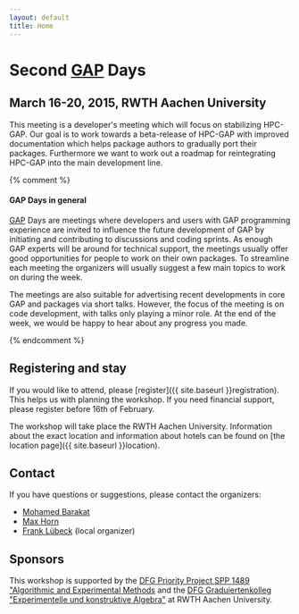```yaml
---
layout: default
title: Home
---
```


# Second [GAP](http://www.gap-system.org/) Days
## March 16-20, 2015, RWTH Aachen University

This meeting is a developer's meeting which will focus on stabilizing HPC-GAP.
Our goal is to work towards a beta-release of HPC-GAP with improved documentation
which helps package authors to gradually port their packages.
Furthermore we want to work out a roadmap for reintegrating HPC-GAP into the main development line.

{% comment %}

#### GAP Days in general

[GAP](http://www.gap-system.org/) Days are meetings where developers and users
with GAP programming experience are invited to influence the future
development of GAP by initiating and contributing to discussions and coding
sprints. As enough GAP experts will be around for technical support, the
meetings usually offer good opportunities for people to work on their own
packages. To streamline each meeting the organizers will usually suggest a few
main topics to work on during the week.

The meetings are also suitable for advertising recent developments in core GAP
and packages via short talks. However, the focus of the meeting is on code
development, with talks only playing a minor role. At the end of the week, we
would be happy to hear about any progress you made.

{% endcomment %}

## Registering and stay

If you would like to attend, please [register]({{ site.baseurl }}registration). This helps us
with planning the workshop. If you need financial support, please
register before 16th of February.

The workshop will take place the RWTH Aachen University. Information about the
exact location and information about hotels
can be found on [the location page]({{ site.baseurl }}location).

## <a name="contact"></a> Contact

If you have questions or suggestions, please contact the organizers:

* [Mohamed Barakat](mailto:mohamed.barakat@ku.de)
* [Max Horn](mailto:max.horn@math.uni-giessen.de)
* [Frank Lübeck](mailto:frank.luebeck@math.rwth-aachen.de) (local organizer)


## Sponsors

This workshop is supported by the
[DFG Priority Project SPP 1489 "Algorithmic and Experimental Methods](http://www.computeralgebra.de/)
and the [DFG Graduiertenkolleg "Experimentelle und konstruktive Algebra"](http://www.math.rwth-aachen.de/~Graduiertenkolleg/) at RWTH Aachen University.
